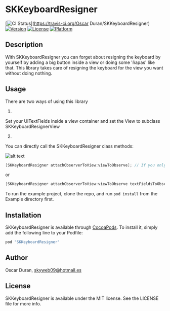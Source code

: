 # SKKeyboardResigner

[![CI Status](http://img.shields.io/travis/skyweb07/SKKeyboardResigner.svg?style=flat)](https://travis-ci.org/Oscar Duran/SKKeyboardResigner)
[![Version](https://img.shields.io/cocoapods/v/SKKeyboardResigner.svg?style=flat)](http://cocoapods.org/pods/SKKeyboardResigner)
[![License](https://img.shields.io/cocoapods/l/SKKeyboardResigner.svg?style=flat)](http://cocoapods.org/pods/SKKeyboardResigner)
[![Platform](https://img.shields.io/cocoapods/p/SKKeyboardResigner.svg?style=flat)](http://cocoapods.org/pods/SKKeyboardResigner)

## Description

With SKKeyboardResigner you can forget about resigning the keyboard by yourself by adding a big button inside a view or doing some 'ñapas' like that. This library takes care of resigning the keyboard for the view you want without doing nothing.

## Usage

There are two ways of using this library

1.
Set your UITextFields inside a view container and set the View to subclass SKKeyboardResignerView

2.
You can directly call the SKKeyboardResigner class methods:

![alt text](https://github.com/skyweb07/SKKeyboardResigner/Resources/subclass_sample.png "Subclass sample")

```objective-c
[SKKeyboardResigner attachObserverToView:viewToObserve]; // If you only want to observe that View UITextFields subviews
```

or

```objective-c
[SKKeyboardResigner attachObserverToView:viewToObserve textFieldsToObserve:textField1, textField2, nil]; // If you want to observe any view and any UITextFields
```

To run the example project, clone the repo, and run `pod install` from the Example directory first.

## Installation

SKKeyboardResigner is available through [CocoaPods](http://cocoapods.org). To install
it, simply add the following line to your Podfile:

```ruby
pod "SKKeyboardResigner"
```

## Author

Oscar Duran, skyweb09@hotmail.es

## License

SKKeyboardResigner is available under the MIT license. See the LICENSE file for more info.
